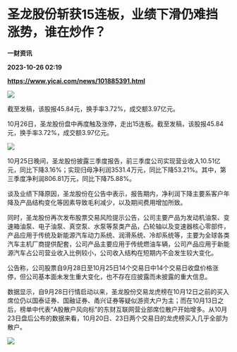 # 圣龙股份斩获15连板，业绩下滑仍难挡涨势，谁在炒作？
**一财资讯**

**2023-10-26 02:19**

**https://www.yicai.com/news/101885391.html**

![](https://imgcdn.yicai.com/uppics/slides/2023/10/09a2a97d3ef657809197d04d3e34396e.jpg)

截至发稿，该股报45.84元，换手率3.72%，成交额3.97亿元。

10月26日，圣龙股份盘中再度触及涨停，走出15连板。截至发稿，该股报45.84元，换手率3.72%，成交额3.97亿元。

![](https://imgcdn.yicai.com/uppics/images/2023/10/b662bdd01b9534670d538e4674c216e8.jpg)

10月25日晚间，圣龙股份披露三季度报告，前三季度公司实现营业收入10.51亿元，同比下降3.16%；实现归母净利润3531.4万元，同比下降53.21%。其中，第三季度净利润806.81万元，同比下降75.88%。

谈及业绩下降原因，圣龙股份在公告中表示，报告期内，净利润下降主要系客户年降及产品结构变化等因素导致毛利减少，以及期间费用增加所致。

同时，圣龙股份再次发布股票交易风险提示公告，公司主要产品为发动机油泵、变速箱油泵、电子油泵、真空泵、水泵等泵类产品，凸轮轴以及变速器核心零部件，产品应用于传统及新能源汽车动力系统、润滑系统、冷却系统等，主要为全球各类汽车主机厂商提供配套，公司产品主要应用于传统燃油车辆，公司产品应用于新能源汽车占公司营业收入比例较小，公司收入结构在短期内不会发生较大变化。

公告称，公司股票自9月28日至10月25日14个交易日中14个交易日收盘价格涨停，但公司基本面未发生重大变化，也不存在应披露而未披露的重大信息。

数据显示，自9月28日行情启动以来，圣龙股份交易龙虎榜在10月12日之前的买入席位仍以国泰证券、国融证券、甬兴证券等疑似游资大户为主；而在10月13日之后，榜单中代表“A股散户风向标”的东财互联网营业部席位散户开始增多。从10月23日盘后公布的数据来看，10月20日、23日两个交易日的龙虎榜买入几乎全部为散户。

![](https://imgcdn.yicai.com/uppics/images/2023/10/1794b92b1bee1d0ac56b97cc56b052dc.jpg)